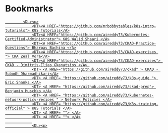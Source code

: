 
<!DOCTYPE NETSCAPE-Bookmark-file-1>
<!-- This is an automatically generated file.
     It will be read and overwritten.
     DO NOT EDIT! -->
<META HTTP-EQUIV="Content-Type" CONTENT="text/html; charset=UTF-8">
<TITLE>Kubernetes CKA/ CKAD Bookmarks</TITLE>
<H1>Bookmarks</H1>

<DL><p> 
<DT><A HREF=" " 

            <DL><p>
                <DT><A HREF="https://github.com/mrbobbytables/k8s-intro-tutorials"> K8S Tutorials</A>
				<DT><A HREF="https://github.com/aireddy73/Kubernetes-Certified-Administrator"> K8S Walid Shaari </A>
				<DT><A HREF="https://github.com/aireddy73/CKAD-Practice-Questions"> Bhargav Bachina </A>
				<DT><A HREF="https://github.com/aireddy73/CKAD-exercises "> CKA Zeal Vora</A>
				<DT><A HREF="https://github.com/aireddy73/CKAD-exercises"> CKAD - Dimitris-Ilias Gkanatsios </A> 
				<DT> <A HREF="https://github.com/aireddy73/ckad" > CKAD - Subodh Dharmadhikari</A>
				<DT> <A HREF= "https://github.com/aireddy73/k8s-guide "> Eric Shanks </A>
				<DT> <A HREF= "https://github.com/aireddy73/ckad-prep"> Benjamin Muschko </A>
				<DT> <A HREF= "https://github.com/aireddy73/kubernetes-network-policy-recipes " > Network Policies </A>
				<DT> <A HREF= "https://github.com/aireddy73/K8s-training-official" > K8S Tutorials </A>
				<DT> <A HREF= ""> </A>
				<DT> <A HREF= ""> </A>
				
				<DL><p>


</DT>
